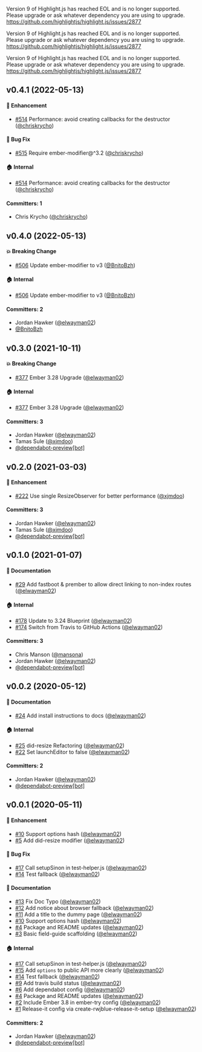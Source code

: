 Version 9 of Highlight.js has reached EOL and is no longer supported.
Please upgrade or ask whatever dependency you are using to upgrade.
https://github.com/highlightjs/highlight.js/issues/2877

Version 9 of Highlight.js has reached EOL and is no longer supported.
Please upgrade or ask whatever dependency you are using to upgrade.
https://github.com/highlightjs/highlight.js/issues/2877

Version 9 of Highlight.js has reached EOL and is no longer supported.
Please upgrade or ask whatever dependency you are using to upgrade.
https://github.com/highlightjs/highlight.js/issues/2877



## v0.4.1 (2022-05-13)

#### :rocket: Enhancement
* [#514](https://github.com/elwayman02/ember-resize-modifier/pull/514) Performance: avoid creating callbacks for the destructor ([@chriskrycho](https://github.com/chriskrycho))

#### :bug: Bug Fix
* [#515](https://github.com/elwayman02/ember-resize-modifier/pull/515) Require ember-modifier@^3.2 ([@chriskrycho](https://github.com/chriskrycho))

#### :house: Internal
* [#514](https://github.com/elwayman02/ember-resize-modifier/pull/514) Performance: avoid creating callbacks for the destructor ([@chriskrycho](https://github.com/chriskrycho))

#### Committers: 1
- Chris Krycho ([@chriskrycho](https://github.com/chriskrycho))

## v0.4.0 (2022-05-13)

#### :boom: Breaking Change
* [#506](https://github.com/elwayman02/ember-resize-modifier/pull/506) Update ember-modifier to v3 ([@BnitoBzh](https://github.com/BnitoBzh))

#### :house: Internal
* [#506](https://github.com/elwayman02/ember-resize-modifier/pull/506) Update ember-modifier to v3 ([@BnitoBzh](https://github.com/BnitoBzh))

#### Committers: 2
- Jordan Hawker ([@elwayman02](https://github.com/elwayman02))
- [@BnitoBzh](https://github.com/BnitoBzh)

## v0.3.0 (2021-10-11)

#### :boom: Breaking Change
* [#377](https://github.com/elwayman02/ember-resize-modifier/pull/377) Ember 3.28 Upgrade ([@elwayman02](https://github.com/elwayman02))

#### :house: Internal
* [#377](https://github.com/elwayman02/ember-resize-modifier/pull/377) Ember 3.28 Upgrade ([@elwayman02](https://github.com/elwayman02))

#### Committers: 3
- Jordan Hawker ([@elwayman02](https://github.com/elwayman02))
- Tamas Sule ([@xjmdoo](https://github.com/xjmdoo))
- [@dependabot-preview[bot]](https://github.com/apps/dependabot-preview)

## v0.2.0 (2021-03-03)

#### :rocket: Enhancement
* [#222](https://github.com/elwayman02/ember-resize-modifier/pull/222) Use single ResizeObserver for better performance ([@xjmdoo](https://github.com/xjmdoo))

#### Committers: 3
- Jordan Hawker ([@elwayman02](https://github.com/elwayman02))
- Tamas Sule ([@xjmdoo](https://github.com/xjmdoo))
- [@dependabot-preview[bot]](https://github.com/apps/dependabot-preview)

## v0.1.0 (2021-01-07)

#### :memo: Documentation
* [#29](https://github.com/elwayman02/ember-resize-modifier/pull/29) Add fastboot & prember to allow direct linking to non-index routes ([@elwayman02](https://github.com/elwayman02))

#### :house: Internal
* [#178](https://github.com/elwayman02/ember-resize-modifier/pull/178) Update to 3.24 Blueprint ([@elwayman02](https://github.com/elwayman02))
* [#174](https://github.com/elwayman02/ember-resize-modifier/pull/174) Switch from Travis to GitHub Actions ([@elwayman02](https://github.com/elwayman02))

#### Committers: 3
- Chris Manson ([@mansona](https://github.com/mansona))
- Jordan Hawker ([@elwayman02](https://github.com/elwayman02))
- [@dependabot-preview[bot]](https://github.com/apps/dependabot-preview)

## v0.0.2 (2020-05-12)

#### :memo: Documentation
* [#24](https://github.com/elwayman02/ember-resize-modifier/pull/24) Add install instructions to docs ([@elwayman02](https://github.com/elwayman02))

#### :house: Internal
* [#25](https://github.com/elwayman02/ember-resize-modifier/pull/25) did-resize Refactoring ([@elwayman02](https://github.com/elwayman02))
* [#22](https://github.com/elwayman02/ember-resize-modifier/pull/22) Set launchEditor to false ([@elwayman02](https://github.com/elwayman02))

#### Committers: 2
- Jordan Hawker ([@elwayman02](https://github.com/elwayman02))
- [@dependabot-preview[bot]](https://github.com/apps/dependabot-preview)

## v0.0.1 (2020-05-11)

#### :rocket: Enhancement
* [#10](https://github.com/elwayman02/ember-resize-modifier/pull/10) Support options hash ([@elwayman02](https://github.com/elwayman02))
* [#5](https://github.com/elwayman02/ember-resize-modifier/pull/5) Add did-resize modifier ([@elwayman02](https://github.com/elwayman02))

#### :bug: Bug Fix
* [#17](https://github.com/elwayman02/ember-resize-modifier/pull/17) Call setupSinon in test-helper.js ([@elwayman02](https://github.com/elwayman02))
* [#14](https://github.com/elwayman02/ember-resize-modifier/pull/14) Test fallback ([@elwayman02](https://github.com/elwayman02))

#### :memo: Documentation
* [#13](https://github.com/elwayman02/ember-resize-modifier/pull/13) Fix Doc Typo ([@elwayman02](https://github.com/elwayman02))
* [#12](https://github.com/elwayman02/ember-resize-modifier/pull/12) Add notice about browser fallback ([@elwayman02](https://github.com/elwayman02))
* [#11](https://github.com/elwayman02/ember-resize-modifier/pull/11) Add a title to the dummy page ([@elwayman02](https://github.com/elwayman02))
* [#10](https://github.com/elwayman02/ember-resize-modifier/pull/10) Support options hash ([@elwayman02](https://github.com/elwayman02))
* [#4](https://github.com/elwayman02/ember-resize-modifier/pull/4) Package and README updates ([@elwayman02](https://github.com/elwayman02))
* [#3](https://github.com/elwayman02/ember-resize-modifier/pull/3) Basic field-guide scaffolding ([@elwayman02](https://github.com/elwayman02))

#### :house: Internal
* [#17](https://github.com/elwayman02/ember-resize-modifier/pull/17) Call setupSinon in test-helper.js ([@elwayman02](https://github.com/elwayman02))
* [#15](https://github.com/elwayman02/ember-resize-modifier/pull/15) Add `options` to public API more clearly ([@elwayman02](https://github.com/elwayman02))
* [#14](https://github.com/elwayman02/ember-resize-modifier/pull/14) Test fallback ([@elwayman02](https://github.com/elwayman02))
* [#9](https://github.com/elwayman02/ember-resize-modifier/pull/9) Add travis build status ([@elwayman02](https://github.com/elwayman02))
* [#6](https://github.com/elwayman02/ember-resize-modifier/pull/6) Add dependabot config ([@elwayman02](https://github.com/elwayman02))
* [#4](https://github.com/elwayman02/ember-resize-modifier/pull/4) Package and README updates ([@elwayman02](https://github.com/elwayman02))
* [#2](https://github.com/elwayman02/ember-resize-modifier/pull/2) Include Ember 3.8 in ember-try config ([@elwayman02](https://github.com/elwayman02))
* [#1](https://github.com/elwayman02/ember-resize-modifier/pull/1) Release-it config via create-rwjblue-release-it-setup ([@elwayman02](https://github.com/elwayman02))

#### Committers: 2
- Jordan Hawker ([@elwayman02](https://github.com/elwayman02))
- [@dependabot-preview[bot]](https://github.com/apps/dependabot-preview)


